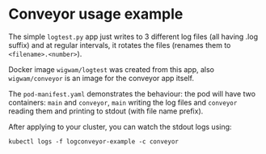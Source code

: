 Conveyor usage example
======================

The simple `logtest.py` app just writes to 3 different log files (all having .log suffix) and at regular intervals,
it rotates the files (renames them to `<filename>.<number>`).

Docker image `wigwam/logtest` was created from this app, also `wigwam/conveyor` is an image for the conveyor app itself.

The `pod-manifest.yaml` demonstrates the behaviour: the pod will have two containers: `main` and `conveyor`, `main` writing
the log files and `conveyor` reading them and printing to stdout (with file name prefix).

After applying to your cluster, you can watch the stdout logs using:
```
kubectl logs -f logconveyor-example -c conveyor
```
